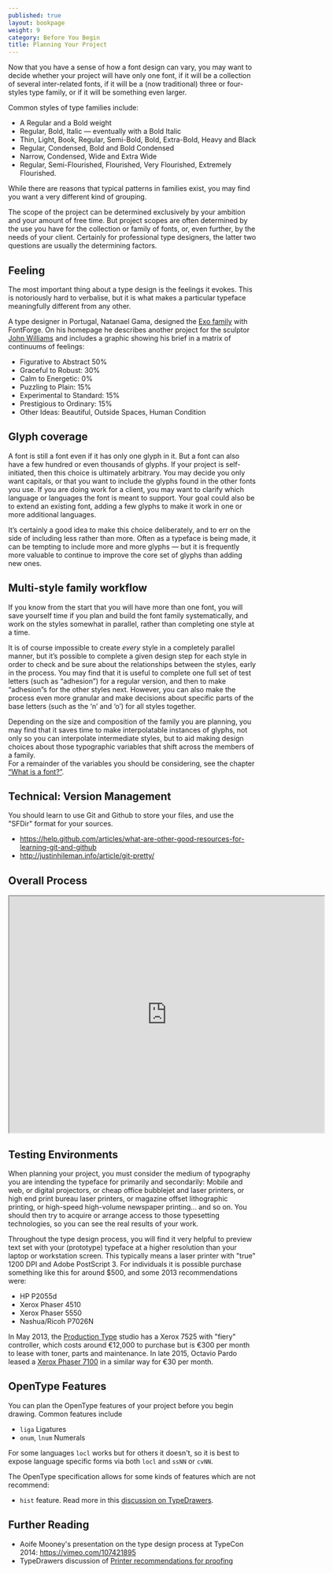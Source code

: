```yaml
---
published: true
layout: bookpage
weight: 9
category: Before You Begin
title: Planning Your Project
---
```


Now that you have a sense of how a font design can vary, you may want to decide whether your project
will have only one font, if it will be a collection of several inter-related fonts, if it will be a
(now traditional) three or four-styles type family, or if it will be something even larger.

Common styles of type families include:

* A Regular and a Bold weight
* Regular, Bold, Italic &mdash; eventually with a Bold Italic
* Thin, Light, Book, Regular, Semi-Bold, Bold, Extra-Bold, Heavy and Black 
* Regular, Condensed, Bold and Bold Condensed
* Narrow, Condensed, Wide and Extra Wide
* Regular, Semi-Flourished, Flourished, Very Flourished, Extremely Flourished.

While there are reasons that typical patterns in families exist, you may find you want a very
different kind of grouping.

The scope of the project can be determined exclusively by your ambition and your amount of free
time. But project scopes are often determined by the use you have for the collection or family of
fonts, or, even further, by the needs of your client. Certainly for professional type designers,
the latter two questions are usually the determining factors.

## Feeling

The most important thing about a type design is the feelings it evokes. 
This is notoriously hard to verbalise, but it is what makes a particular typeface meaningfully different from any other. 

A type designer in Portugal, Natanael Gama, designed the [Exo family](https://www.google.com/fonts/specimen/Exo) with FontForge. 
On his homepage he describes another project for the sculptor [John Williams](http://ndiscovered.com/john-williams/) and includes a graphic showing his brief in a matrix of continuums of feelings:

* Figurative to Abstract 50%
* Graceful to Robust: 30%
* Calm to Energetic: 0%
* Puzzling to Plain: 15%
* Experimental to Standard: 15%
* Prestigious to Ordinary: 15%
* Other Ideas: Beautiful, Outside Spaces, Human Condition

## Glyph coverage

A font is still a font even if it has only one glyph in it. But a font can also have a few hundred
or even thousands of glyphs. If your project is self-initiated, then this choice is ultimately
arbitrary. You may decide you only want capitals, or that you want to include the glyphs found in
the other fonts you use. If you are doing work for a client, you may want to clarify which language
or languages the font is meant to support. Your goal could also be to extend an existing font,
adding a few glyphs to make it work in one or more additional languages.

It’s certainly a good idea to make this choice deliberately, and to err on the side of including
less rather than more. Often as a typeface is being made, it can be tempting to include more and
more glyphs &mdash; but it is frequently more valuable to continue to improve the core set of glyphs
than adding new ones.

## Multi-style family workflow

If you know from the start that you will have more than one font, you will save yourself time if you
plan and build the font family systematically, and work on the styles somewhat in parallel, rather
than completing one style at a time.

It is of course impossible to create *every* style in a completely parallel manner, but it’s
possible to complete a given design step for each style in order to check and be sure about the
relationships between the styles, early in the process. You may find that it is useful to complete
one full set of test letters (such as “adhesion”) for a regular version, and then to make
“adhesion”s for the other styles next. However, you can also make the process even more granular and
make decisions about specific parts of the base letters (such as the ‘n’ and ‘o’) for all styles
together.

Depending on the size and composition of the family you are planning, you may find that it saves
time to make interpolatable instances of glyphs, not only so you can interpolate intermediate
styles, but to aid making design choices about those typographic variables that shift across the
members of a family.  
For a remainder of the variables you should be considering, see the chapter [“What is a
font?”](What_Is_a_Font.html).

## Technical: Version Management 

You should learn to use Git and Github to store your files, and use the "SFDir" format for your sources.

* <https://help.github.com/articles/what-are-other-good-resources-for-learning-git-and-github>
* <http://justinhileman.info/article/git-pretty/>

## Overall Process

<iframe src="https://docs.google.com/file/d/0BxPD9osVW0s6SGNQRUs3ZmZrUzA/preview" width="640" height="480"></iframe>

## Testing Environments

When planning your project, you must consider the medium of typography you are intending the typeface for primarily and secondarily:
Mobile and web, or digital projectors, or cheap office bubblejet and laser printers, or high end print bureau laser printers, or magazine offset lithographic printing, or high-speed high-volume newspaper printing... and so on. 
You should then try to acquire or arrange access to those typesetting technologies, so you can see the real results of your work.

Throughout the type design process, you will find it very helpful to preview text set with your (prototype) typeface at a higher resolution than your laptop or workstation screen. 
This typically means a laser printer with "true" 1200 DPI and Adobe PostScript 3. 
For individuals it is possible purchase something like this for around $500, and some 2013 recommendations were:

* HP P2055d
* Xerox Phaser 4510 
* Xerox Phaser 5550
* Nashua/Ricoh P7026N

In May 2013, the [Production Type](http://productiontype.com) studio has a Xerox 7525 with "fiery" controller, which costs around €12,000 to purchase but is €300 per month to lease with toner, parts and maintenance.
In late 2015, Octavio Pardo leased a [Xerox Phaser 7100](
http://www.xerox.es/oficina/impresoras/impresoras-en-color/phaser-7100/eses.html) in a similar way for €30 per month.

## OpenType Features

You can plan the OpenType features of your project before you begin drawing.
Common features include

* `liga` Ligatures
* `onum`, `lnum` Numerals

For some languages `locl` works but for others it doesn't, so it is best to expose language specific forms via both `locl` and `ssNN` or `cvNN`.

The OpenType specification allows for some kinds of features which are not recommend:

* `hist` feature. Read more in this [discussion on TypeDrawers](http://typedrawers.com/discussion/1358/what-are-the-best-practices-for-the-hist-feature-long-s).

## Further Reading

* Aoife Mooney's presentation on the type design process at TypeCon 2014: <https://vimeo.com/107421895>
* TypeDrawers discussion of [Printer recommendations for proofing](http://typedrawers.com/discussion/314/printer-recommendations-for-proofing)
